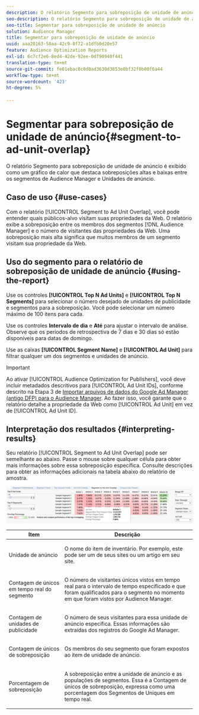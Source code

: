 ```yaml
---
description: O relatório Segmento para sobreposição de unidade de anúncio é exibido como um gráfico de calor que destaca sobreposições altas e baixas entre os segmentos de Audience Manager e Unidades de anúncio.
seo-description: O relatório Segmento para sobreposição de unidade de anúncio é exibido como um gráfico de calor que destaca sobreposições altas e baixas entre os segmentos de Audience Manager e Unidades de anúncio.
seo-title: Segmentar para sobreposição de unidade de anúncio
solution: Audience Manager
title: Segmentar para sobreposição de unidade de anúncio
uuid: aaa20163-58aa-42c9-8f72-a1dfb0d20e57
feature: Audience Optimization Reports
exl-id: 6c7cf2e6-8ed4-42de-92ee-0df90940f441
translation-type: tm+mt
source-git-commit: fe01ebac8c0d0ad3630d3853e0bf32f0b00f6a44
workflow-type: tm+mt
source-wordcount: '423'
ht-degree: 5%

---
```


# Segmentar para sobreposição de unidade de anúncio{#segment-to-ad-unit-overlap}

O relatório Segmento para sobreposição de unidade de anúncio é exibido como um gráfico de calor que destaca sobreposições altas e baixas entre os segmentos de Audience Manager e Unidades de anúncio.

## Caso de uso {#use-cases}

Com o relatório [!UICONTROL Segment to Ad Unit Overlap], você pode entender quais públicos-alvo visitam suas propriedades da Web. O relatório exibe a sobreposição entre os membros dos segmentos [!DNL Audience Manager] e o número de visitantes das propriedades da Web. Uma sobreposição mais alta significa que muitos membros de um segmento visitam sua propriedade da Web.

## Uso do segmento para o relatório de sobreposição de unidade de anúncio {#using-the-report}

Use os controles **[!UICONTROL Top N Ad Units]** e **[!UICONTROL Top N Segments]** para selecionar o número desejado de unidades de publicidade e segmentos para a sobreposição. Você pode selecionar um número máximo de 100 itens para cada.

Use os controles **Intervalo de dia** e **Até** para ajustar o intervalo de análise. Observe que os períodos de retrospectiva de 7 dias e 30 dias só estão disponíveis para datas de domingo.

Use as caixas **[!UICONTROL Segment Name]** e **[!UICONTROL Ad Unit]** para filtrar qualquer um dos segmentos e unidades de anúncio.

>[!IMPORTANT]
>
>Ao ativar [!UICONTROL Audience Optimization for Publishers], você deve incluir metadados descritivos para [!UICONTROL Ad Unit IDs], conforme descrito na Etapa 3 de [Importar arquivos de dados do Google Ad Manager (antigo DFP) para o Audience Manager](../../../reporting/audience-optimization-reports/aor-publishers/import-dfp.md). Ao fazer isso, você garante que o relatório detalhe a propriedade da Web como [!UICONTROL Ad Unit] em vez de [!UICONTROL Ad Unit ID].

## Interpretação dos resultados {#interpreting-results}

Seu relatório [!UICONTROL Segment to Ad Unit Overlap] pode ser semelhante ao abaixo. Passe o mouse sobre qualquer célula para obter mais informações sobre essa sobreposição específica. Consulte descrições para obter as informações adicionais na tabela abaixo do relatório de amostra.

![](assets/publisher_segment_ad_unit_overlap.png)

<table id="table_22340F45B1B94D3796174CB30A60E212"> 
 <thead> 
  <tr> 
   <th colname="col1" class="entry"> Item </th> 
   <th colname="col2" class="entry"> Descrição </th> 
  </tr>
 </thead>
 <tbody> 
  <tr> 
   <td colname="col1"> <p><span class="wintitle"> Unidade de anúncio  </span> </p> </td> 
   <td colname="col2"> <p>O nome do item de inventário. Por exemplo, este pode ser um de seus sites ou um artigo em seu site. </p> </td> 
  </tr> 
  <tr> 
   <td colname="col1"> <p><span class="wintitle"> Contagem de únicos em tempo real do segmento</span> </p> </td> 
   <td colname="col2"> <p>O número de visitantes únicos vistos em tempo real para o intervalo de tempo especificado e que foram qualificados para o segmento no momento em que foram vistos por <span class="keyword"> Audience Manager</span>. </p> </td> 
  </tr> 
  <tr> 
   <td colname="col1"> <p><span class="wintitle"> Contagem de unidades de publicidade</span> </p> </td> 
   <td colname="col2"> <p>O número de seus visitantes para essa unidade de anúncio específica. Essas informações são extraídas dos registros do Google Ad Manager. </p> </td> 
  </tr> 
  <tr> 
   <td colname="col1"> <p><span class="wintitle"> Contagem de únicos de sobreposição</span> </p> </td> 
   <td colname="col2"> <p>Os membros do seu segmento que foram expostos ao item de unidade de anúncio. </p> </td> 
  </tr> 
  <tr> 
   <td colname="col1"> <p><span class="wintitle"> Porcentagem de sobreposição</span> </p> </td> 
   <td colname="col2"> <p>A sobreposição entre a unidade de anúncio e as populações de segmentos. Essa é a <span class="wintitle"> Contagem de únicos de sobreposição</span>, expressa como uma porcentagem dos <span class="wintitle"> Segmentos de Uniques em tempo real</span>. </p> </td> 
  </tr> 
 </tbody> 
</table>
